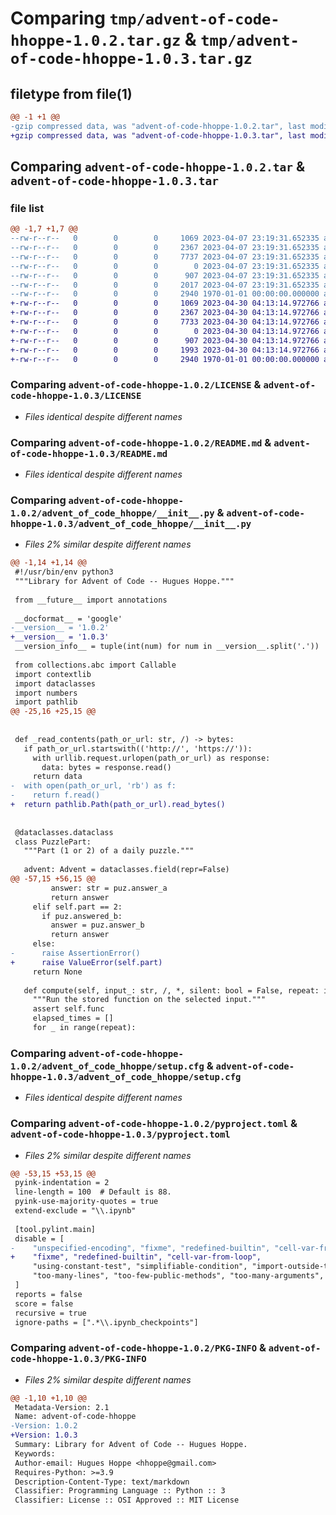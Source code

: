 # Comparing `tmp/advent-of-code-hhoppe-1.0.2.tar.gz` & `tmp/advent-of-code-hhoppe-1.0.3.tar.gz`

## filetype from file(1)

```diff
@@ -1 +1 @@
-gzip compressed data, was "advent-of-code-hhoppe-1.0.2.tar", last modified: Fri Apr  7 23:19:39 2023, max compression
+gzip compressed data, was "advent-of-code-hhoppe-1.0.3.tar", last modified: Sun Apr 30 04:13:24 2023, max compression
```

## Comparing `advent-of-code-hhoppe-1.0.2.tar` & `advent-of-code-hhoppe-1.0.3.tar`

### file list

```diff
@@ -1,7 +1,7 @@
--rw-r--r--   0        0        0     1069 2023-04-07 23:19:31.652335 advent-of-code-hhoppe-1.0.2/LICENSE
--rw-r--r--   0        0        0     2367 2023-04-07 23:19:31.652335 advent-of-code-hhoppe-1.0.2/README.md
--rw-r--r--   0        0        0     7737 2023-04-07 23:19:31.652335 advent-of-code-hhoppe-1.0.2/advent_of_code_hhoppe/__init__.py
--rw-r--r--   0        0        0        0 2023-04-07 23:19:31.652335 advent-of-code-hhoppe-1.0.2/advent_of_code_hhoppe/py.typed
--rw-r--r--   0        0        0      907 2023-04-07 23:19:31.652335 advent-of-code-hhoppe-1.0.2/advent_of_code_hhoppe/setup.cfg
--rw-r--r--   0        0        0     2017 2023-04-07 23:19:31.652335 advent-of-code-hhoppe-1.0.2/pyproject.toml
--rw-r--r--   0        0        0     2940 1970-01-01 00:00:00.000000 advent-of-code-hhoppe-1.0.2/PKG-INFO
+-rw-r--r--   0        0        0     1069 2023-04-30 04:13:14.972766 advent-of-code-hhoppe-1.0.3/LICENSE
+-rw-r--r--   0        0        0     2367 2023-04-30 04:13:14.972766 advent-of-code-hhoppe-1.0.3/README.md
+-rw-r--r--   0        0        0     7733 2023-04-30 04:13:14.972766 advent-of-code-hhoppe-1.0.3/advent_of_code_hhoppe/__init__.py
+-rw-r--r--   0        0        0        0 2023-04-30 04:13:14.972766 advent-of-code-hhoppe-1.0.3/advent_of_code_hhoppe/py.typed
+-rw-r--r--   0        0        0      907 2023-04-30 04:13:14.972766 advent-of-code-hhoppe-1.0.3/advent_of_code_hhoppe/setup.cfg
+-rw-r--r--   0        0        0     1993 2023-04-30 04:13:14.972766 advent-of-code-hhoppe-1.0.3/pyproject.toml
+-rw-r--r--   0        0        0     2940 1970-01-01 00:00:00.000000 advent-of-code-hhoppe-1.0.3/PKG-INFO
```

### Comparing `advent-of-code-hhoppe-1.0.2/LICENSE` & `advent-of-code-hhoppe-1.0.3/LICENSE`

 * *Files identical despite different names*

### Comparing `advent-of-code-hhoppe-1.0.2/README.md` & `advent-of-code-hhoppe-1.0.3/README.md`

 * *Files identical despite different names*

### Comparing `advent-of-code-hhoppe-1.0.2/advent_of_code_hhoppe/__init__.py` & `advent-of-code-hhoppe-1.0.3/advent_of_code_hhoppe/__init__.py`

 * *Files 2% similar despite different names*

```diff
@@ -1,14 +1,14 @@
 #!/usr/bin/env python3
 """Library for Advent of Code -- Hugues Hoppe."""
 
 from __future__ import annotations
 
 __docformat__ = 'google'
-__version__ = '1.0.2'
+__version__ = '1.0.3'
 __version_info__ = tuple(int(num) for num in __version__.split('.'))
 
 from collections.abc import Callable
 import contextlib
 import dataclasses
 import numbers
 import pathlib
@@ -25,16 +25,15 @@
 
 
 def _read_contents(path_or_url: str, /) -> bytes:
   if path_or_url.startswith(('http://', 'https://')):
     with urllib.request.urlopen(path_or_url) as response:
       data: bytes = response.read()
     return data
-  with open(path_or_url, 'rb') as f:
-    return f.read()
+  return pathlib.Path(path_or_url).read_bytes()
 
 
 @dataclasses.dataclass
 class PuzzlePart:
   """Part (1 or 2) of a daily puzzle."""
 
   advent: Advent = dataclasses.field(repr=False)
@@ -57,15 +56,15 @@
         answer: str = puz.answer_a
         return answer
     elif self.part == 2:
       if puz.answered_b:
         answer = puz.answer_b
         return answer
     else:
-      raise AssertionError()
+      raise ValueError(self.part)
     return None
 
   def compute(self, input_: str, /, *, silent: bool = False, repeat: int = 1) -> None:
     """Run the stored function on the selected input."""
     assert self.func
     elapsed_times = []
     for _ in range(repeat):
```

### Comparing `advent-of-code-hhoppe-1.0.2/advent_of_code_hhoppe/setup.cfg` & `advent-of-code-hhoppe-1.0.3/advent_of_code_hhoppe/setup.cfg`

 * *Files identical despite different names*

### Comparing `advent-of-code-hhoppe-1.0.2/pyproject.toml` & `advent-of-code-hhoppe-1.0.3/pyproject.toml`

 * *Files 2% similar despite different names*

```diff
@@ -53,15 +53,15 @@
 pyink-indentation = 2
 line-length = 100  # Default is 88.
 pyink-use-majority-quotes = true
 extend-exclude = "\\.ipynb"
 
 [tool.pylint.main]
 disable = [
-    "unspecified-encoding", "fixme", "redefined-builtin", "cell-var-from-loop",
+    "fixme", "redefined-builtin", "cell-var-from-loop",
     "using-constant-test", "simplifiable-condition", "import-outside-toplevel", "line-too-long",
     "too-many-lines", "too-few-public-methods", "too-many-arguments", "too-many-locals", "use-dict-literal",
 ]
 reports = false
 score = false
 recursive = true
 ignore-paths = [".*\\.ipynb_checkpoints"]
```

### Comparing `advent-of-code-hhoppe-1.0.2/PKG-INFO` & `advent-of-code-hhoppe-1.0.3/PKG-INFO`

 * *Files 2% similar despite different names*

```diff
@@ -1,10 +1,10 @@
 Metadata-Version: 2.1
 Name: advent-of-code-hhoppe
-Version: 1.0.2
+Version: 1.0.3
 Summary: Library for Advent of Code -- Hugues Hoppe.
 Keywords: 
 Author-email: Hugues Hoppe <hhoppe@gmail.com>
 Requires-Python: >=3.9
 Description-Content-Type: text/markdown
 Classifier: Programming Language :: Python :: 3
 Classifier: License :: OSI Approved :: MIT License
```


